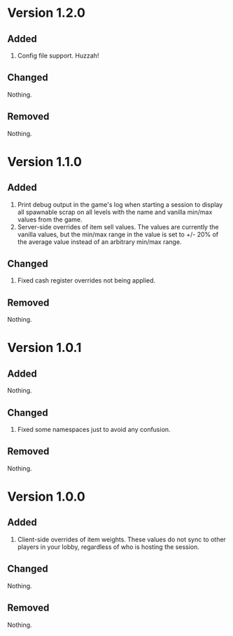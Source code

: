 ﻿# Version 1.2.0
## Added
1. Config file support. Huzzah!

## Changed
Nothing.

## Removed
Nothing.

# Version 1.1.0
## Added
1. Print debug output in the game's log when starting a session to display all spawnable scrap on all levels with the name and vanilla min/max values from the game.
2. Server-side overrides of item sell values. The values are currently the vanilla values, but the min/max range in the value is set to +/- 20% of the average value instead of an arbitrary min/max range.

## Changed
1. Fixed cash register overrides not being applied.

## Removed
Nothing.

# Version 1.0.1
## Added
Nothing.

## Changed
1. Fixed some namespaces just to avoid any confusion.

## Removed
Nothing.

# Version 1.0.0
## Added
1. Client-side overrides of item weights. These values do not sync to other players in your lobby, regardless of who is hosting the session.

## Changed
Nothing.

## Removed
Nothing.